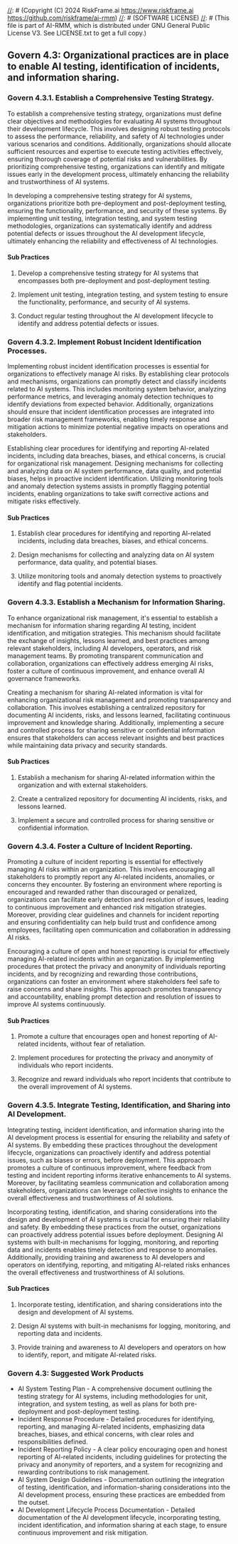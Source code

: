 [//]: # (COPYRIGHT)
[//]: # (RiskFrame.ai - AI Risk Management and Resilience Framework)
[//]: # (Copyright (C) 2024 RiskFrame.ai https://www.riskframe.ai https://github.com/riskframe/ai-rmm)
[//]: # (SOFTWARE LICENSE)
[//]: # (This file is part of AI-RMM, which is distributed under GNU General Public License V3. See LICENSE.txt to get a full copy.)
    
## Govern 4.3: Organizational practices are in place to enable AI testing, identification of incidents, and information sharing.

### Govern 4.3.1. Establish a Comprehensive Testing Strategy.

To establish a comprehensive testing strategy, organizations must define clear objectives and methodologies for evaluating AI systems throughout their development lifecycle. This involves designing robust testing protocols to assess the performance, reliability, and safety of AI technologies under various scenarios and conditions. Additionally, organizations should allocate sufficient resources and expertise to execute testing activities effectively, ensuring thorough coverage of potential risks and vulnerabilities. By prioritizing comprehensive testing, organizations can identify and mitigate issues early in the development process, ultimately enhancing the reliability and trustworthiness of AI systems.

In developing a comprehensive testing strategy for AI systems, organizations prioritize both pre-deployment and post-deployment testing, ensuring the functionality, performance, and security of these systems. By implementing unit testing, integration testing, and system testing methodologies, organizations can systematically identify and address potential defects or issues throughout the AI development lifecycle, ultimately enhancing the reliability and effectiveness of AI technologies.

#### Sub Practices

1. Develop a comprehensive testing strategy for AI systems that encompasses both pre-deployment and post-deployment testing.

2. Implement unit testing, integration testing, and system testing to ensure the functionality, performance, and security of AI systems.

3. Conduct regular testing throughout the AI development lifecycle to identify and address potential defects or issues.

### Govern 4.3.2. Implement Robust Incident Identification Processes.

Implementing robust incident identification processes is essential for organizations to effectively manage AI risks. By establishing clear protocols and mechanisms, organizations can promptly detect and classify incidents related to AI systems. This includes monitoring system behavior, analyzing performance metrics, and leveraging anomaly detection techniques to identify deviations from expected behavior. Additionally, organizations should ensure that incident identification processes are integrated into broader risk management frameworks, enabling timely response and mitigation actions to minimize potential negative impacts on operations and stakeholders.

Establishing clear procedures for identifying and reporting AI-related incidents, including data breaches, biases, and ethical concerns, is crucial for organizational risk management. Designing mechanisms for collecting and analyzing data on AI system performance, data quality, and potential biases, helps in proactive incident identification. Utilizing monitoring tools and anomaly detection systems assists in promptly flagging potential incidents, enabling organizations to take swift corrective actions and mitigate risks effectively.

#### Sub Practices

1. Establish clear procedures for identifying and reporting AI-related incidents, including data breaches, biases, and ethical concerns.

2. Design mechanisms for collecting and analyzing data on AI system performance, data quality, and potential biases.

3. Utilize monitoring tools and anomaly detection systems to proactively identify and flag potential incidents.

### Govern 4.3.3. Establish a Mechanism for Information Sharing.

To enhance organizational risk management, it's essential to establish a mechanism for information sharing regarding AI testing, incident identification, and mitigation strategies. This mechanism should facilitate the exchange of insights, lessons learned, and best practices among relevant stakeholders, including AI developers, operators, and risk management teams. By promoting transparent communication and collaboration, organizations can effectively address emerging AI risks, foster a culture of continuous improvement, and enhance overall AI governance frameworks.

Creating a mechanism for sharing AI-related information is vital for enhancing organizational risk management and promoting transparency and collaboration. This involves establishing a centralized repository for documenting AI incidents, risks, and lessons learned, facilitating continuous improvement and knowledge sharing. Additionally, implementing a secure and controlled process for sharing sensitive or confidential information ensures that stakeholders can access relevant insights and best practices while maintaining data privacy and security standards.

#### Sub Practices

1. Establish a mechanism for sharing AI-related information within the organization and with external stakeholders.

2. Create a centralized repository for documenting AI incidents, risks, and lessons learned.

3. Implement a secure and controlled process for sharing sensitive or confidential information.

### Govern 4.3.4. Foster a Culture of Incident Reporting.

Promoting a culture of incident reporting is essential for effectively managing AI risks within an organization. This involves encouraging all stakeholders to promptly report any AI-related incidents, anomalies, or concerns they encounter. By fostering an environment where reporting is encouraged and rewarded rather than discouraged or penalized, organizations can facilitate early detection and resolution of issues, leading to continuous improvement and enhanced risk mitigation strategies. Moreover, providing clear guidelines and channels for incident reporting and ensuring confidentiality can help build trust and confidence among employees, facilitating open communication and collaboration in addressing AI risks.

Encouraging a culture of open and honest reporting is crucial for effectively managing AI-related incidents within an organization. By implementing procedures that protect the privacy and anonymity of individuals reporting incidents, and by recognizing and rewarding those contributions, organizations can foster an environment where stakeholders feel safe to raise concerns and share insights. This approach promotes transparency and accountability, enabling prompt detection and resolution of issues to improve AI systems continuously.

#### Sub Practices

1. Promote a culture that encourages open and honest reporting of AI-related incidents, without fear of retaliation.

2. Implement procedures for protecting the privacy and anonymity of individuals who report incidents.

3. Recognize and reward individuals who report incidents that contribute to the overall improvement of AI systems.

### Govern 4.3.5. Integrate Testing, Identification, and Sharing into AI Development.

Integrating testing, incident identification, and information sharing into the AI development process is essential for ensuring the reliability and safety of AI systems. By embedding these practices throughout the development lifecycle, organizations can proactively identify and address potential issues, such as biases or errors, before deployment. This approach promotes a culture of continuous improvement, where feedback from testing and incident reporting informs iterative enhancements to AI systems. Moreover, by facilitating seamless communication and collaboration among stakeholders, organizations can leverage collective insights to enhance the overall effectiveness and trustworthiness of AI solutions.

Incorporating testing, identification, and sharing considerations into the design and development of AI systems is crucial for ensuring their reliability and safety. By embedding these practices from the outset, organizations can proactively address potential issues before deployment. Designing AI systems with built-in mechanisms for logging, monitoring, and reporting data and incidents enables timely detection and response to anomalies. Additionally, providing training and awareness to AI developers and operators on identifying, reporting, and mitigating AI-related risks enhances the overall effectiveness and trustworthiness of AI solutions.

#### Sub Practices

1. Incorporate testing, identification, and sharing considerations into the design and development of AI systems.

2. Design AI systems with built-in mechanisms for logging, monitoring, and reporting data and incidents.

3. Provide training and awareness to AI developers and operators on how to identify, report, and mitigate AI-related risks.

### Govern 4.3: Suggested Work Products

* AI System Testing Plan - A comprehensive document outlining the testing strategy for AI systems, including methodologies for unit, integration, and system testing, as well as plans for both pre-deployment and post-deployment testing.
* Incident Response Procedure - Detailed procedures for identifying, reporting, and managing AI-related incidents, emphasizing data breaches, biases, and ethical concerns, with clear roles and responsibilities defined.
* Incident Reporting Policy - A clear policy encouraging open and honest reporting of AI-related incidents, including guidelines for protecting the privacy and anonymity of reporters, and a system for recognizing and rewarding contributions to risk management.
* AI System Design Guidelines - Documentation outlining the integration of testing, identification, and information-sharing considerations into the AI development process, ensuring these practices are embedded from the outset.
* AI Development Lifecycle Process Documentation - Detailed documentation of the AI development lifecycle, incorporating testing, incident identification, and information sharing at each stage, to ensure continuous improvement and risk mitigation.
